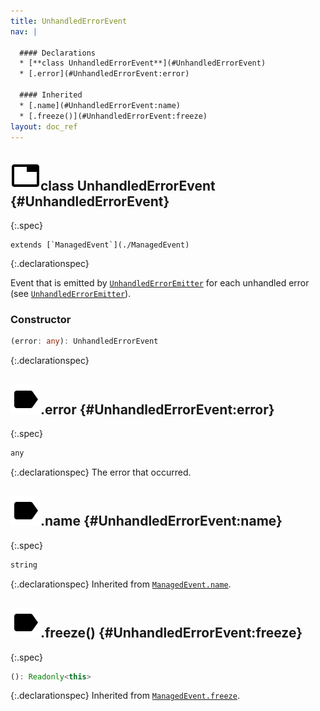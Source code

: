```yaml
---
title: UnhandledErrorEvent
nav: |

  #### Declarations
  * [**class UnhandledErrorEvent**](#UnhandledErrorEvent)
  * [.error](#UnhandledErrorEvent:error)

  #### Inherited
  * [.name](#UnhandledErrorEvent:name)
  * [.freeze()](#UnhandledErrorEvent:freeze)
layout: doc_ref
---
```


## ![](/assets/icons/spec-class.svg)class UnhandledErrorEvent {#UnhandledErrorEvent}
{:.spec}


<pre markdown="span"><code markdown="span">extends [`ManagedEvent`](./ManagedEvent)</code></pre>
{:.declarationspec}

Event that is emitted by [`UnhandledErrorEmitter`](./UnhandledErrorEmitter) for each unhandled error (see [`UnhandledErrorEmitter`](./UnhandledErrorEmitter)).

### Constructor
```typescript
(error: any): UnhandledErrorEvent
```
{:.declarationspec}



## ![](/assets/icons/spec-property.svg).error {#UnhandledErrorEvent:error}
{:.spec}

```typescript
any
```
{:.declarationspec}
The error that occurred.



## ![](/assets/icons/spec-property.svg).name {#UnhandledErrorEvent:name}
{:.spec}

```typescript
string
```
{:.declarationspec}
Inherited from [`ManagedEvent.name`](./ManagedEvent#ManagedEvent:name).



## ![](/assets/icons/spec-method.svg).freeze() {#UnhandledErrorEvent:freeze}
{:.spec}

```typescript
(): Readonly<this>
```
{:.declarationspec}
Inherited from [`ManagedEvent.freeze`](./ManagedEvent#ManagedEvent:freeze).

